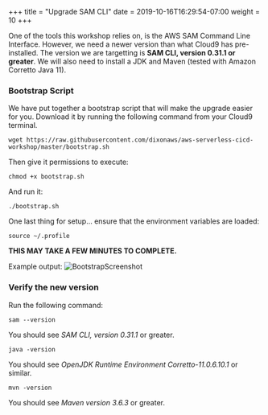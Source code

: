 +++
title = "Upgrade SAM CLI"
date = 2019-10-16T16:29:54-07:00
weight = 10
+++

One of the tools this workshop relies on, is the AWS SAM Command Line Interface. However, we need a newer version 
than what Cloud9 has pre-installed. The version we are targetting is **SAM CLI, version 0.31.1 or greater**. We will also need
to install a JDK and Maven (tested with Amazon Corretto Java 11).

### Bootstrap Script

We have put together a bootstrap script that will make the upgrade easier for you. Download it by running the 
following command from your Cloud9 terminal. 

```
wget https://raw.githubusercontent.com/dixonaws/aws-serverless-cicd-workshop/master/bootstrap.sh
```

Then give it permissions to execute: 

```
chmod +x bootstrap.sh
```

And run it: 

```
./bootstrap.sh
```

One last thing for setup... ensure that the environment variables are loaded:

```
source ~/.profile
```

**THIS MAY TAKE A FEW MINUTES TO COMPLETE.**

Example output: 
![BootstrapScreenshot](/images/screenshot-bootstrap.png)

### Verify the new version

Run the following command: 

```
sam --version
```

You should see *SAM CLI, version 0.31.1* or greater.

```
java -version
```

You should see *OpenJDK Runtime Environment Corretto-11.0.6.10.1* or similar.

```
mvn -version
```

You should see *Maven version 3.6.3* or greater. 